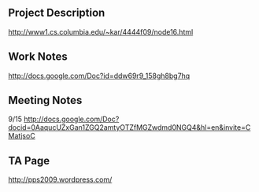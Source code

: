 ## Project Description ##
http://www1.cs.columbia.edu/~kar/4444f09/node16.html

## Work Notes ##
http://docs.google.com/Doc?id=ddw69r9_158gh8bg7hq

## Meeting Notes ##
9/15 http://docs.google.com/Doc?docid=0AaqucUZxGan1ZGQ2amtyOTZfMGZwdmd0NGQ4&hl=en&invite=CMatjsoC

## TA Page ##
http://pps2009.wordpress.com/
